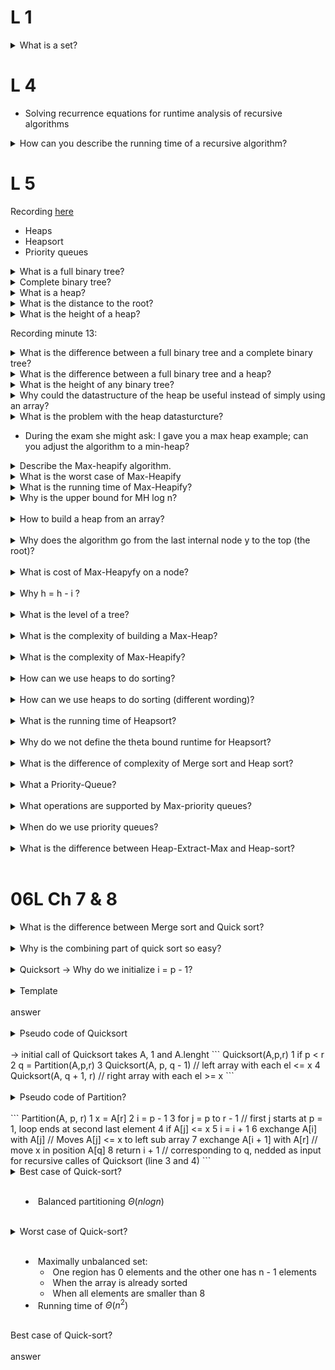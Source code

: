 # L 1

<details>
<summary>What is a set?</summary>
<br>

*
</details>


# L 4 

- Solving recurrence equations for runtime analysis of recursive algorithms

<details>
<summary>How can you describe the running time of a recursive algorithm?</summary>
<br>
By a recurrence equation that describes a function in terms of its value on smaller input.
</details>

# L 5

Recording [here](https://virtuale.unibo.it/mod/page/view.php?id=542187)

- Heaps 
- Heapsort
- Priority queues
  
<details>
<summary>What is a full binary tree?</summary>
<br>
A binary tree in which each

-  node is either a leaf, or 
-  has a degree that is exactly 2 (number of children). 
-  Put differently: each node has either degree zero or degree 2.
</details>

<details>
<summary>Complete binary tree?</summary>
<br>
A binary tree in which ALL leaves have the same depth 

and all internal nodes have degree 2.

You never create a new level before finishing the previous level.

All leave nodes must be at the same level.
</details>

<details>
<summary>What is a heap?</summary>
<br>
A nearly complete binary tree with the two following properties;

1. Structural property: all levels are full, except possibly the last one, which is filled from left to right.
2. Order/heap property: for any node $i$ parent($i$) $\geq$ i.
The maximum value appears in the root &rarr; also called Max Heaps.
3. The height of a heap of $n$ elements is $\lfloor log_2 n \rfloor$
</details>

<details>
<summary>What is the distance to the root?</summary>
<br>
The number of nodes you have to pass through form a leaf for reaching the node. In this case you do NOT count the leave but only the nodes you have to pass throgh.
</details>

<details>
<summary>What is the height of a heap?</summary>
<br>
It is $\lfloor log_2 n \rfloor$ 
</details>

Recording minute 13: 

<details>
<summary>What is the difference between a full binary tree and a complete binary tree?</summary>
<br>
A full binary tree might have leafs with differeing distances to the root. Thus the tree does not look completely symmetric. 

All leafs of the complete binary tree on the other hand must have the exact same distance to the root. Thus the tree is completely symmetric.
</details>

<details>
<summary>
What is the difference between a full binary tree and a heap?</summary>
<br>
The distance to the root might differ between leafs. For a full binary tree the longest distance from a leaf to the root might be several levels higher than the distance from the shortest leaf.

For the heap the distance to the root of the longest leafs compared to the shortest leafs can only differ by 1.

A heap is almost a complete binary tree, except for the last level. The last level may be partial but has to be filled from left to right. 

The last level of a heap may be incomplete just as in a full binary tree but it must be filled from left to right.
</details>

<details>
<summary>
What is the height of any binary tree?</summary>
<br>
The height is $log_2 n$. We will always consider the longest path from any leaf to the root! 
</details>

<details>
<summary>
Why could the datastructure of the heap be useful instead of simply using an array?</summary>
<br>
Because in some applications we have to exctract the highest value quickly. That way you know you can always access the element of highest value in constant time!
</details>

<details>
<summary>
What is the problem with the heap datasturcture?</summary>
<br>
If you remove the root (the highest value) you have to reorder the tree, to move the second largest number to the root.
</details>

* During the exam she might ask: I gave you a max heap example; can you adjust the algorithm to a min-heap?

<details>
<summary>
Describe the Max-heapify algorithm.</summary>
<br>
Max-Heapify(A, i) &rarr; where A is an array and i is the index<br/>
&nbsp;&nbsp;&nbsp;&nbsp;l = 2i<br/>
&nbsp;&nbsp;&nbsp;&nbsp;r = 2i + 1<br/>
&nbsp;&nbsp;&nbsp;&nbsp;if l $\leq$ A.heap-size and A[l] $>$ A[i]<br/>
&nbsp;&nbsp;&nbsp;&nbsp;&nbsp;&nbsp;&nbsp;&nbsp;largest = l<br/>
&nbsp;&nbsp;&nbsp;&nbsp;else largest = i<br/>
&nbsp;&nbsp;&nbsp;&nbsp;if r $\leq$ A.heap-size and A[r] $>$ A[largest]<br/>
&nbsp;&nbsp;&nbsp;&nbsp;&nbsp;&nbsp;&nbsp;&nbsp;largest = r<br/>
&nbsp;&nbsp;&nbsp;&nbsp;if largest $\ne$ i<br/>
&nbsp;&nbsp;&nbsp;&nbsp;&nbsp;&nbsp;&nbsp;&nbsp;exchange A[i] with A[largest]<br/>
&nbsp;&nbsp;&nbsp;&nbsp;&nbsp;&nbsp;&nbsp;&nbsp;Max-Heapify(A,largest)<br/>
Note that the value of $i$ does indeed change while the key of $i$ remains the same...

The stopping condition is when we reach the leafnodes

&rarr; We have 2 stopping conditions:

* Either your childs value is a leaf node: (l or r) is larger than A.heap-size &rarr; not representing an element in the heap (out of range). So in the case your array is larger than the heap size. E.g. A.lengh $`\neq`$
  * So once you hit the leaf nodes you do not call the algorithm recursively again
* Or key of the child A[child] is smaller than largest 

&rarr; Remember this algo only works with Max-Heaps, thus it works only if there was one modification to the heap such as the the value change in the any internal node or the root root to a number smaller than the children. Thus the left and right sub-trees are still max heaps.

# 49:43
</details>

<details>
<summary> What is the worst case of Max-Heapify</summary>
<br>
When the heap property is violated by the root while at the same time the root holds the smallest number (key) in the entire heap. Thus the entrie tree must be explored from the top to the bottom. The height of the tree is O(log n)
</details>


<details>
<summary>What is the running time of Max-Heapify?</summary>
<br>


</details>

<details>
<summary>Why is the upper bound for MH log n?</summary>
<br>
Because in the worst case we have to go from the root to the leave swapping in each instance. This is identical to the height of the tree which is also $\lfloor log n \rfloor$
* If you define the theight of the tree as $$h=O(logn)$$ you may also say the run time is $$O(h)$$
</details>
<br>

<details>
<summary>How to build a heap from an array?</summary>
<br>
* When we build a heap from an array the $Heapsize = A.length$ 
  * Keep in mind that heaps can be modified which is why after some operations the Heapsize might be smaller than the original $A.length$
  * The heap size is dynamic, the array size is not
* Given an array of $n$ elements - we have to rearrange its elements in a way that satisfy the Max-Heap property
* We have to add internal nodes left to right starting with the next highest values
  * All left children will hold keys of indices $2i$
  * All right children will hold keys of indices $2i+1$
* The leaves are the elements from $A.length/2 + 1$ to the end of $A.lengh$ 
  * We don't want to analyse the leafs
* We start by looking only at the internal nodes $$Nodes_internal = 1 ... \lfloor A.length/2 \rfloor$$
  * Here we treat the last intearnal nodes before the leafs as subtrees where the last internal node is the root of the subtree.
  * Thus we want to start at the last internal nodes $\lfloor A.length \rfloor downto 1$
</details>
<br>

<details>
<summary>Why does the algorithm go from the last internal node y to the top (the root)?</summary>
<br>

* First of all because the leaves are defined as $\lfloor A.length/2 \rfloor + 1 to n $ - because the leaves have no children ;)
  * The last internal node has the last children
  * The leaves are the stopping condition
* We are working only on subtrees 
* A requirement of Max-Heapify is that all my subtrees are max-heaps
  * By working on subtrees of 3 nodes (1 parent 2 children) we can be sure that the violation is just in one place
</details>
<br>

<details>
<summary>What is cost of Max-Heapyfy on a node?</summary>
<br>
* It is proportional to the height of the node in the tree
* The worst case is always the height of that internal node, that is treated as a root at a given i ("rooted at a given i")
* The closer you are to the root, the higher the cost
* For every level i we have the cost of Max-Heapify plus the number of nodes that are present in a given level
  
Ch-06 s 20
</details>
<br>

<details>
<summary>Why h = h - i ?</summary>
<br>
* Cate?
</details>
<br>

<details>
<summary>What is the level of a tree?</summary>
<br>
* Cate?
</details>
<br>

<details>
<summary>What is the complexity of building a Max-Heap?</summary>
<br>
* Its a linear time operation
</details>
<br>

<details>
<summary>What is the complexity of Max-Heapify?</summary>
<br>
* Its a $log n$ time operation
</details>
<br>

<details>
<summary>How can we use heaps to do sorting?</summary>
<br>
* We will build a Max-Heap from a given array of elements, using *Build-Max-Heap*
* Then we exploit the *Max-Heap-property* once we have a Max-Heap
    * We take the largest element, knowing that we'll always find it in the root
    * Thus, we take this largest element and put it into the last position (**i**) in the array
    * Hence we must reduce the heapsize by one
    * Restore the Max-Heap-property and continue in the same way
        * Thereafter we have to replace the key of the root that was moved with one of the other elements of the heap
    * We stop when the heap-size = 1
</details>
<br>

<details>
<summary>How can we use heaps to do sorting (different wording)?</summary>
<br>
* We will build a Max-Heap from a given array of elements, using *Build-Max-Heap*
* Then we exploit the *Max-Heap-property* once we have a Max-Heap
* We take the largest element, knowing that we'll always find it in the root and place it in the *last position* *i* of the array
* We 'discard' the last node by reducing the heapsize by one 
* We cal **Max-Heapify" on the new root to mainting (restore) the *max-heap-property*
* We have to replace the key of the root that was moved with one of the other elements of the hea
    * We repeat the process until the heap contains only one node
</details>
<br>

<details>
<summary>What is the running time of Heapsort?</summary>
<br>
* Build-Max-Heap(A)
    * O(n)
* Loop is executed n times but contains Max-Heapify
   * O(log n)
   * The runtime for the loop is therefore O(n log n)
 * Total runtime of the algo is O(n log n) + O(n) but as the first term is dominating the short answer is:

The runtime of Heapsort is O(n log n)

</details>
<br>

<details>
<summary>Why do we not define the theta bound runtime for Heapsort?</summary>
<br>
* Because the built in algorithms 
    * Build-Max-Heap
    * Max-Heapify 
* Cannot be defined in terms of thetha
</details>
<br>

<details>
<summary>What is the difference of complexity of Merge sort and Heap sort?</summary>
<br>
* MS: For sure n log n
* HS: can be better than n log n
</details>
<br>

<details>
<summary>What a Priority-Queue?</summary>
<br>
A Priority Queue is a data structure for maintaining a set of *S* elements, each with an **associated priority value** called a **key**.
</details>
<br>

<details>
<summary>What operations are supported by Max-priority queues?</summary>
<br>

1. Return the element of **S** with the largest key
2. Remove and return the element of **S** with the largest key
3. Increase the value of an element x's key to k, assuming $k \geq key_current$ at value x
4. Insert an element x into set **S**
</details>
<br>

<details>
<summary>When do we use priority queues?</summary>
<br>

* Hospitals
* Job scheduling on a computer
    * A max-priority queue keeps track of the jobs to be performed 
    * When a job is finished/interrupted;
        * Job with the highest priority is selected adding a new job to the queue
* Can be implemented with a max-heap
    * Jobs in the priority queue correspond to the nodes in the heap
  
</details>
<br>

<details>
<summary>What is the difference between Heap-Extract-Max and Heap-sort?</summary>
<br>

* Cate?
</details>
<br>

# 06L Ch 7 & 8


<details>
<summary>What is the difference between Merge sort and Quick sort?</summary>
<br>

* In Merge sort the dividing step is trivial
    * Because we just calculated the middle index of the array, which was enough to merge sort the left and the right part
  * The Combining step is the dificult part solved by the 'merge' algorithm, which was the main driving force of the algo
  
* In Quick sort the combination step is trivial
* The main work is in the dividing step
    * A[p..q-1] <= A[q] <= A[q+1..r]
        * A[q] is NOT the middle of the array!
        * Further here we are not really dividing but **partitioning**
        * Because we find the element A[q] and then all elements to its left need to be smaller while all elements to its right need to be larger than A[q]
</details>
<br>

<details>
<summary>Why is the combining part of quick sort so easy?</summary>
<br>

* This is because
    * Each element of the left subarray is by definition $\leq$ A[q]
    * And each element of the right subarray is by definition $\geq$ A[q]
* Thus the combination of the two subarrays will be very easy as none of the elements left or right to A[q] need to be moved anymore. They are already were they should be
</details>
<br>

<details>
<summary>Quicksort &rarr; Why do we initialize i = p - 1?</summary>
<br>

* Because A[p..i] contains the elements that are less than or equal to x
* If i was defined initially as p, then there would be just ONE element that is lesser than or equal to x 
* In order to start with an empty array we have to start with i = p -1
</details>
<br>

<details>
<summary>Template<summary>
<br>
answer
</details>
<br>

<details>
<summary>Pseudo code of Quicksort<summary>
<br>
&rarr; initial call of Quicksort takes A, 1 and A.lenght 
```
Quicksort(A,p,r) 
1   if p < r
2         q = Partition(A,p,r)
3         Quicksort(A, p, q - 1) // left array with each el <= x
4         Quicksort(A, q + 1, r) // right array with each el >= x
```
</details>
<br>

<details>
<summary>Pseudo code of Partition?<summary>
<br>
```
Partition(A, p, r)
1 x = A[r]
2 i = p - 1
3 for j = p to r - 1  // first j starts at p = 1, loop ends at second last element
4     if A[j] <= x
5         i = i + 1
6         exchange A[i] with A[j]   // Moves A[j] <= x to left sub array 
7 exchange A[i + 1] with A[r]   // move x in position A[q]
8 return i + 1    // corresponding to q, nedded as input for recursive calles of Quicksort (line 3 and 4)
```
<br>

<details>
<summary>Best case of Quick-sort?<summary>
<br>

* Balanced partitioning $\Theta(n log n)$
</details>
<br>

<details>
<summary>Worst case of Quick-sort?<summary>
<br>

* Maximally unbalanced set:
    * One region has 0 elements and the other one has n - 1 elements
    * When the array is already sorted
    * When all elements are smaller than 8
* Running time of $\Theta(n^2)$
</details>
<br

<details>
<summary>Best case of Quick-sort?<summary>
<br>
answer
</details>
<br